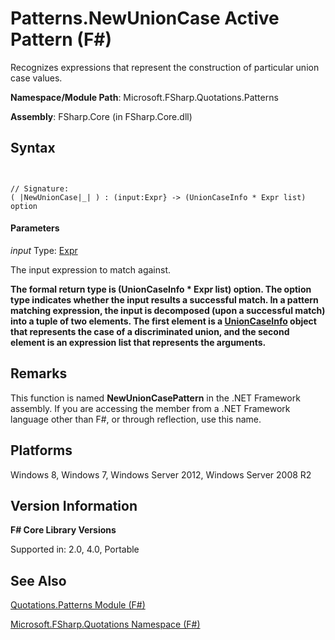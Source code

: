 # Patterns.NewUnionCase Active Pattern (F#)

Recognizes expressions that represent the construction of particular union case values.

**Namespace/Module Path**: Microsoft.FSharp.Quotations.Patterns

**Assembly**: FSharp.Core (in FSharp.Core.dll)


## Syntax


```


// Signature:
( |NewUnionCase|_| ) : (input:Expr} -> (UnionCaseInfo * Expr list) option

```



#### Parameters
*input*
Type: [Expr](http://msdn.microsoft.com/en-us/library/ed6a2caf-69d4-45c2-ab97-e9b3be9bce65)


The input expression to match against.



**The formal return type is (UnionCaseInfo &#42; Expr list) option. The option type indicates whether the input results a successful match. In a pattern matching expression, the input is decomposed (upon a successful match) into a tuple of two elements. The first element is a [UnionCaseInfo](http://msdn.microsoft.com/en-us/library/d97eb038-9521-4e20-89b4-dd0cd92d7221) object that represents the case of a discriminated union, and the second element is an expression list that represents the arguments.**
## Remarks
This function is named **NewUnionCasePattern** in the .NET Framework assembly. If you are accessing the member from a .NET Framework language other than F#, or through reflection, use this name.


## Platforms
Windows 8, Windows 7, Windows Server 2012, Windows Server 2008 R2


## Version Information
**F# Core Library Versions**

Supported in: 2.0, 4.0, Portable




## See Also
[Quotations.Patterns Module &#40;F&#35;&#41;](Quotations.Patterns-Module-%5BFSharp%5D.md)

[Microsoft.FSharp.Quotations Namespace &#40;F&#35;&#41;](Microsoft.FSharp.Quotations-Namespace-%5BFSharp%5D.md)

